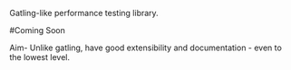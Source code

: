 Gatling-like performance testing library.

#Coming Soon

Aim-
Unlike gatling, have good extensibility and documentation - even to the lowest level.
